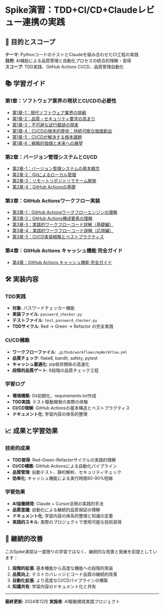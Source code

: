 # Spike演習：TDD+CI/CD+Claudeレビュー連携の実践

## 🎯 目的とスコープ

**テーマ**: PythonコードのテストとClaudeを組み合わせたCI工程の実践  
**目的**: AI補助による品質管理と自動化プロセスの統合的理解・習得  
**スコープ**: TDD実践、GitHub Actions CI/CD、品質管理自動化

## 📚 学習ガイド

### 第1章：ソフトウェア業界の現状とCI/CDの必要性
- [第1章-1：現代ソフトウェア業界の挑戦](doc/cicd/01-1_modern_software_challenges.md)
- [第1章-2：品質・セキュリティ要求の高まり](doc/cicd/01-2_quality_security_demands.md)
- [第1章-3：不可避な試行錯誤の現実](doc/cicd/01-3_inevitable_trial_error.md)
- [第1章-4：CI/CDの根本的使命：持続可能な価値創出](doc/cicd/01-4_cicd_fundamental_mission.md)
- [第1章-5：CI/CDが解決する根本課題](doc/cicd/01-5_cicd_core_solutions.md)
- [第1章-6：戦略的価値と未来への展望](doc/cicd/01-6_strategic_value_future.md)

### 第2章：バージョン管理システムとCI/CD
- [第2章-1：バージョン管理システムの基本概念](doc/cicd/02-1_version_control_fundamentals.md)
- [第2章-2：Gitによるローカル管理](doc/cicd/02-2_git_local_management.md)
- [第2章-3：リモートリポジトリでチーム開発](doc/cicd/02-3_remote_repository_team_development.md)
- [第2章-4：GitHub Actionsの基礎](doc/cicd/02-4_github_actions_fundamentals.md)

### 第3章：GitHub Actionsワークフロー実装
- [第3章-1：GitHub Actionsワークフローエンジンの理解](doc/cicd/03-1_github_actions_workflow_engine.md)
- [第3章-2：GitHub Actions構成要素の理解](doc/cicd/03-2_workflow_file_structure_reference.md)
- [第3章-3：実践的ワークフローコード詳解（基礎編）](doc/cicd/03-3_practical_workflow_code_basics.md)
- [第3章-4：実践的ワークフローコード詳解（応用編）](doc/cicd/03-4_practical_workflow_code_advanced.md)
- [第3章-5：CI/CD実装戦略とベストプラクティス](doc/cicd/03-5_cicd_implementation_strategy.md)

### 第4章：GitHub Actions キャッシュ機能 完全ガイド
- [第4章：GitHub Actions キャッシュ機能 完全ガイド](doc/cicd/04_github_actions_cache_guide.md)

## 🛠️ 実装内容

### TDD実践
- **対象**: パスワードチェッカー機能
- **実装ファイル**: `password_checker.py`
- **テストファイル**: `test_password_checker.py`
- **TDDサイクル**: Red → Green → Refactor の完全実践

### CI/CD構築
- **ワークフローファイル**: `.github/workflows/myWorkFlow.yml`
- **品質チェック**: flake8, bandit, safety, pytest
- **キャッシュ最適化**: pip依存関係の高速化
- **段階的品質ゲート**: 6段階の品質チェック工程

### 学習ログ
- **環境構築**: Git初期化、requirements.txt作成
- **TDD実践**: テスト駆動開発の実際の体験
- **CI/CD理解**: GitHub Actionsの基本構造とベストプラクティス
- **ドキュメント化**: 学習内容の体系的整理

## 📈 成果と学習効果

### 技術的成果
- **TDD習得**: Red-Green-Refactorサイクルの実践的理解
- **CI/CD構築**: GitHub Actionsによる自動化パイプライン
- **品質管理**: 自動テスト、静的解析、セキュリティチェック
- **効率化**: キャッシュ機能による実行時間80-90%短縮

### 学習効果
- **AI協働開発**: Claude + Cursor活用の実践的手法
- **品質意識**: 自動化による継続的品質保証の理解
- **ドキュメント化**: 学習内容の体系的整理と知識の定着
- **実践的スキル**: 実際のプロジェクトで使用可能な技術習得

## 🔄 継続的改善

このSpike演習は一度限りの学習ではなく、継続的な改善と発展を前提としています：

1. **段階的拡張**: 基本機能から高度な機能への段階的実装
2. **品質向上**: テストカバレッジとコード品質の継続的改善
3. **自動化拡張**: より高度なCI/CDパイプラインの構築
4. **知識共有**: 学習内容のドキュメント化と共有

---

**最終更新**: 2024年12月
**実施者**: AI駆動開発実践プロジェクト
